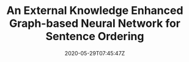 ---
title: "An External Knowledge Enhanced Graph-based Neural Network for Sentence Ordering"
authors:
- Yongjing Yin
- Shaopeng Lai
- Linfeng Song
- Chulun Zhou
- Xianpei Han
- Junfeng Yao
- Jinsong Su
author_notes:
- 
- 
- 
- 
- 
- 
- "通讯作者"
date: "2020-05-29T07:45:47Z"
publishDate: "2025-05-29T07:45:47Z"
publication_types: [direction4]
publication: "**Journal of Artificial Intelligence Research.** (CCF-B类)"
---